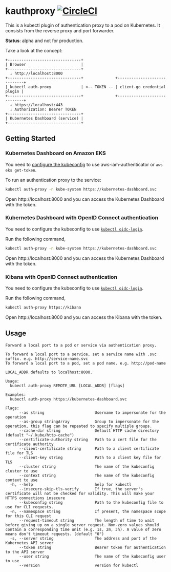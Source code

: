 # kauthproxy [![CircleCI](https://circleci.com/gh/int128/kauthproxy.svg?style=shield)](https://circleci.com/gh/int128/kauthproxy)

This is a kubectl plugin of authentication proxy to a pod on Kubernetes.
It consists from the reverse proxy and port forwarder.

**Status**: alpha and not for production.

Take a look at the concept:

```
+--------------------------------+
| Browser                        |
+--------------------------------+
  ↓ http://localhost:8000
+--------------------------------+              +-----------------------------+
| kubectl auth-proxy             | <-- TOKEN -- | client-go credential plugin |
+--------------------------------+              +-----------------------------+
  ↓ https://localhost:443
  ↓ Authorization: Bearer TOKEN
+--------------------------------+
| Kubernetes Dashboard (service) |
+--------------------------------+
```


## Getting Started

### Kubernetes Dashboard on Amazon EKS

You need to [configure the kubeconfig](https://docs.aws.amazon.com/eks/latest/userguide/create-kubeconfig.html) to use aws-iam-authenticator or `aws eks get-token`.

To run an authentication proxy to the service:

```sh
kubectl auth-proxy -n kube-system https://kubernetes-dashboard.svc
```

Open http://localhost:8000 and you can access the Kubernetes Dashboard with the token.


### Kubernetes Dashboard with OpenID Connect authentication

You need to configure the kubeconfig to use [`kubectl oidc-login`](https://github.com/int128/kubelogin).

Run the following command,

```sh
kubectl auth-proxy -n kube-system https://kubernetes-dashboard.svc
```

Open http://localhost:8000 and you can access the Kubernetes Dashboard with the token.


### Kibana with OpenID Connect authentication

You need to configure the kubeconfig to use [`kubectl oidc-login`](https://github.com/int128/kubelogin).

Run the following command,

```sh
kubectl auth-proxy https://kibana
```

Open http://localhost:8000 and you can access the Kibana with the token.


## Usage

```
Forward a local port to a pod or service via authentication proxy.

To forward a local port to a service, set a service name with .svc suffix. e.g. http://service-name.svc
To forward a local port to a pod, set a pod name. e.g. http://pod-name

LOCAL_ADDR defaults to localhost:8000.

Usage:
  kubectl auth-proxy REMOTE_URL [LOCAL_ADDR] [flags]

Examples:
  kubectl auth-proxy https://kubernetes-dashboard.svc

Flags:
      --as string                      Username to impersonate for the operation
      --as-group stringArray           Group to impersonate for the operation, this flag can be repeated to specify multiple groups.
      --cache-dir string               Default HTTP cache directory (default "~/.kube/http-cache")
      --certificate-authority string   Path to a cert file for the certificate authority
      --client-certificate string      Path to a client certificate file for TLS
      --client-key string              Path to a client key file for TLS
      --cluster string                 The name of the kubeconfig cluster to use
      --context string                 The name of the kubeconfig context to use
  -h, --help                           help for kubectl
      --insecure-skip-tls-verify       If true, the server's certificate will not be checked for validity. This will make your HTTPS connections insecure
      --kubeconfig string              Path to the kubeconfig file to use for CLI requests.
  -n, --namespace string               If present, the namespace scope for this CLI request
      --request-timeout string         The length of time to wait before giving up on a single server request. Non-zero values should contain a corresponding time unit (e.g. 1s, 2m, 3h). A value of zero means don't timeout requests. (default "0")
  -s, --server string                  The address and port of the Kubernetes API server
      --token string                   Bearer token for authentication to the API server
      --user string                    The name of the kubeconfig user to use
      --version                        version for kubectl
```
